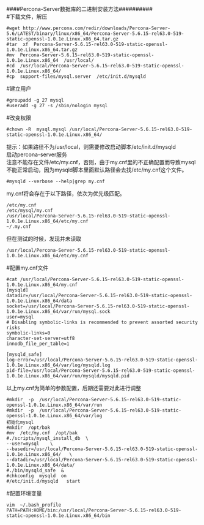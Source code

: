 ####Percona-Server数据库的二进制安装方法##########     
#下载文件，解压
```
#wget http://www.percona.com/redir/downloads/Percona-Server-5.6/LATEST/binary/linux/x86_64/Percona-Server-5.6.15-rel63.0-519-static-openssl-1.0.1e.Linux.x86_64.tar.gz   
#tar  xf  Percona-Server-5.6.15-rel63.0-519-static-openssl-1.0.1e.Linux.x86_64.tar.gz   
#mv  Percona-Server-5.6.15-rel63.0-519-static-openssl-1.0.1e.Linux.x86_64  /usr/local/    
#cd  /usr/local/Percona-Server-5.6.15-rel63.0-519-static-openssl-1.0.1e.Linux.x86_64/   
#cp  support-files/mysql.server  /etc/init.d/mysqld   
```
#建立用户   
```
#groupadd -g 27 mysql    
#useradd -g 27 -s /sbin/nologin mysql   
```
#改变权限   
```
#chown -R  mysql.mysql /usr/local/Percona-Server-5.6.15-rel63.0-519-static-openssl-1.0.1e.Linux.x86_64/   
```
提示：如果路径不为/usr/local，则需要修改启动脚本/etc/init.d/mysqld   
启动percona-server服务   
注意不能存在文件/etc/my.cnf，否则，由于my.cnf里的不正确配置而导致mysql不能正常启动，因为mysqld脚本里面默认路径会去找/etc/my.cnf这个文件。   
```
#mysqld --verbose --help|grep my.cnf    
```
my.cnf将会存在于以下路径，依次为优先级匹配。   
```
/etc/my.cnf   
/etc/mysql/my.cnf   
/usr/local/Percona-Server-5.6.15-rel63.0-519-static-openssl-1.0.1e.Linux.x86_64/etc/my.cnf   
~/.my.cnf   
```
但在测试的时候，发现并未读取   
```
/usr/local/Percona-Server-5.6.15-rel63.0-519-static-openssl-1.0.1e.Linux.x86_64/etc/my.cnf    
```   
#配置my.cnf文件   
```
#cat /usr/local/Percona-Server-5.6.15-rel63.0-519-static-openssl-1.0.1e.Linux.x86_64/my.cnf 
[mysqld]   
datadir=/usr/local/Percona-Server-5.6.15-rel63.0-519-static-openssl-1.0.1e.Linux.x86_64/data   
socket=/usr/local/Percona-Server-5.6.15-rel63.0-519-static-openssl-1.0.1e.Linux.x86_64/var/run/mysql.sock   
user=mysql   
# Disabling symbolic-links is recommended to prevent assorted security risks   
symbolic-links=0   
character-set-server=utf8   
innodb_file_per_table=1   
   
[mysqld_safe]   
log-error=/usr/local/Percona-Server-5.6.15-rel63.0-519-static-openssl-1.0.1e.Linux.x86_64/var/log/mysqld.log   
pid-file=/usr/local/Percona-Server-5.6.15-rel63.0-519-static-openssl-1.0.1e.Linux.x86_64/var/run/mysqld/mysqld.pid  
```
以上my.cnf为简单的参数配置，后期还需要对此进行调整   
```
#mkdir  -p  /usr/local/Percona-Server-5.6.15-rel63.0-519-static-openssl-1.0.1e.Linux.x86_64/var/run   
#mkdir  -p  /usr/local/Percona-Server-5.6.15-rel63.0-519-static-openssl-1.0.1e.Linux.x86_64/var/log   
初始化mysql   
#mkdir  /opt/bak   
#mv  /etc/my.cnf  /opt/bak   
#./scripts/mysql_install_db  \   
--user=mysql    \   
--basedir=/usr/local/Percona-Server-5.6.15-rel63.0-519-static-openssl-1.0.1e.Linux.x86_64/   \   
--datadir=/usr/local/Percona-Server-5.6.15-rel63.0-519-static-openssl-1.0.1e.Linux.x86_64/data/   
#./bin/mysqld_safe  &   
#chkconfig  mysqld  on   
#/etc/init.d/mysqld   start   
```   
#配置环境变量   
   
```
vim  ~/.bash_profile
PATH=PATH:HOME/bin:/usr/local/Percona-Server-5.6.15-rel63.0-519-static-openssl-1.0.1e.Linux.x86_64/bin   
```   
